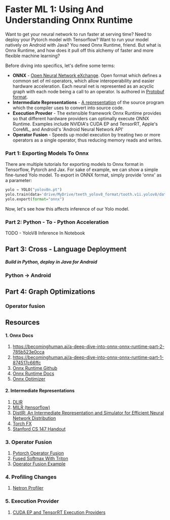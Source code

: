 # Faster ML 1: Using And Understanding Onnx Runtime

Want to get your neural network to run faster at serving time? Need to deploy your Pytorch model with Tensorflow? Want to run your model natively on Android with Java? You need Onnx Runtime, friend. But what is Onnx Runtime, and how does it pull off this alchemy of faster and more flexible machine learning? 

Before diving into specifics, let's define some terms: 

* **ONNX** - [Open Neural Network eXchange](https://onnx.ai/). Open format which defines a common set of ml operators, which allow interoperability and easier hardware acceleration. Each neural net is represented as an acyclic graph with each node being a call to an operator. Is authored in [Protobuf format](https://protobuf.dev/). 
* **Intermediate Representations** - [A representation](https://web.stanford.edu/class/archive/cs/cs143/cs143.1128/handouts/230%20Intermediate%20Rep.pdf) of the source program which the compiler uses to convert into source code.
* **Execution Provder** - The extensible framework Onnx Runtime provides so that different hardware providers can optimally execute ONNX Runtime. Examples include NVIDIA's CUDA EP and TensorRT, Apple's CoreML, and Android's 'Android Neural Network API'
* **Operator Fusion** - Speeds up model execution by treating two or more operators as a single operator, thus reducing memory reads and writes. 

### Part 1: Exporting Models To Onnx

There are multiple tutorials for exporting models to Onnx format in Tensorflow, Pytorch and Jax. For sake of example, we can show a simple fine-tuned Yolo model. To export in ONNX format, simply provide 'onnx' as a parameter:

```python
yolo = YOLO("yolov8n.pt")
yolo.train(data='drive/MyDrive/teeth_yolov8_format/tooth.v1i.yolov8/data.yaml')
yolo.export(format="onnx")
```

Now, let's see how this affects inference of our Yolo model. 

### Part 2: Python - To - Python Acceleration 

TODO - YoloV8 Inference In Notebook

## Part 3: Cross - Language Deployment 

##### Build in Python, deploy in Java for Android

### Python -> Android



## Part 4: Graph Optimizations

### Operator fusion 


## Resources

#### 1. Onnx Docs 
1. https://becominghuman.ai/a-deep-dive-into-onnx-onnx-runtime-part-2-785b523e0cca
2. https://becominghuman.ai/a-deep-dive-into-onnx-onnx-runtime-part-1-874517c66ffc
3. [Onnx Runtime Github](https://github.com/microsoft/onnxruntime)
4. [Onnx Runtime Docs](https://onnxruntime.ai/docs/)
5. [Onnx Optimizer](https://github.com/onnx/optimizer)

#### 2. Intermediate Representations
1. [DLIR](https://link.springer.com/chapter/10.1007/978-3-030-05677-3_19)
2. [MILR (tensorflow)](https://www.tensorflow.org/mlir)
3. [DistIR: An Intermediate Representation and Simulator for Efficient Neural Network Distribution](https://arxiv.org/abs/2111.05426)
4. [Torch FX](https://pytorch.org/docs/stable/fx.html)
5. [Stanford CS 147 Handout](https://web.stanford.edu/class/archive/cs/cs143/cs143.1128/handouts/230%20Intermediate%20Rep.pdf)

### 3. Operator Fusion
1. [Pytorch Operator Fusion](https://towardsdatascience.com/how-pytorch-2-0-accelerates-deep-learning-with-operator-fusion-and-cpu-gpu-code-generation-35132a85bd26)
2. [Fused Softmax With Triton](https://triton-lang.org/main/getting-started/tutorials/02-fused-softmax.html)
3. [Operator Fusion Example](https://quadric.io/2023/09/13/how-to-unlock-the-power-of-operator-fusion-to-accelerate-ai/#:~:text=Conceptually%2C%20operator%20fusion)

### 4. Profiling Changes 
1. [Netron Profiler](https://github.com/lutzroeder/Netron)

### 5. Execution Provider
1. [CUDA EP and TensorRT Execution Providers](https://developer.nvidia.com/blog/end-to-end-ai-for-nvidia-based-pcs-cuda-and-tensorrt-execution-providers-in-onnx-runtime/)
